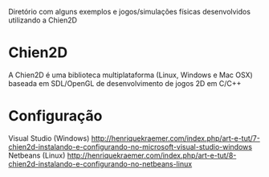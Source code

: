 Diretório com alguns exemplos e jogos/simulações físicas desenvolvidos utilizando a Chien2D


Chien2D
=======
A Chien2D é uma biblioteca multiplataforma (Linux, Windows e Mac OSX) baseada em SDL/OpenGL de desenvolvimento de jogos 2D em C/C++

Configuração
============
Visual Studio (Windows) http://henriquekraemer.com/index.php/art-e-tut/7-chien2d-instalando-e-configurando-no-microsoft-visual-studio-windows
Netbeans (Linux) http://henriquekraemer.com/index.php/art-e-tut/8-chien2d-instalando-e-configurando-no-netbeans-linux
